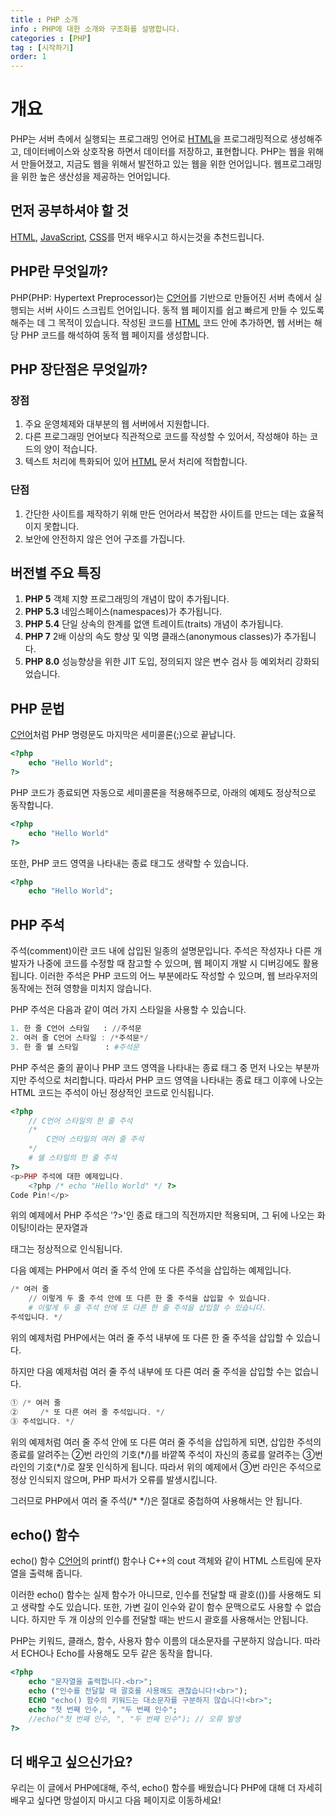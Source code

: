 ```yaml
---
title : PHP 소개
info : PHP에 대한 소개와 구조화를 설명합니다.
categories : [PHP]
tag : [시작하기]
order: 1
---
```



# 개요
PHP는 서버 측에서 실행되는 프로그래밍 언어로 [HTML](https://wade.pw/category/html)을 프로그래밍적으로 생성해주고, 데이터베이스와 상호작용 하면서 데이터를 저장하고, 표현합니다. PHP는 웹을 위해서 만들어졌고, 지금도 웹을 위해서 발전하고 있는 웹을 위한 언어입니다. 웹프로그래밍을 위한 높은 생산성을 제공하는 언어입니다.


## 먼저 공부하셔야 할 것
[HTML](https://wade.pw/category/html), [JavaScript](https://wade.pw/category/javascript), [CSS](https://wade.pw/category/css)를 먼저 배우시고 하시는것을 추천드립니다. 


## PHP란 무엇일까?
PHP(PHP: Hypertext Preprocessor)는 [C언어](https://wade.pw/category/c)를 기반으로 만들어진 서버 측에서 실행되는 서버 사이드 스크립트 언어입니다.
동적 웹 페이지를 쉽고 빠르게 만들 수 있도록 해주는 데 그 목적이 있습니다.
작성된 코드를 [HTML](https://wade.pw/category/html) 코드 안에 추가하면, 웹 서버는 해당 PHP 코드를 해석하여 동적 웹 페이지를 생성합니다.

## PHP 장단점은 무엇일까?

### 장점
1. 주요 운영체제와 대부분의 웹 서버에서 지원합니다.
2. 다른 프로그래밍 언어보다 직관적으로 코드를 작성할 수 있어서, 작성해야 하는 코드의 양이 적습니다.
3. 텍스트 처리에 특화되어 있어 [HTML](https://wade.pw/category/html) 문서 처리에 적합합니다.

### 단점
1. 간단한 사이트를 제작하기 위해 만든 언어라서 복잡한 사이트를 만드는 데는 효율적이지 못합니다.
2. 보안에 안전하지 않은 언어 구조를 가집니다.

## 버전별 주요 특징
1. **PHP 5** 객체 지향 프로그래밍의 개념이 많이 추가됩니다.
2. **PHP 5.3** 네임스페이스(namespaces)가 추가됩니다.
3. **PHP 5.4** 단일 상속의 한계를 없앤 트레이트(traits) 개념이 추가됩니다.
4. **PHP 7** 2배 이상의 속도 향상 및 익명 클래스(anonymous classes)가 추가됩니다.
5. **PHP 8.0** 성능향상을 위한 JIT 도입, 정의되지 않은 변수 검사 등 예외처리 강화되었습니다.

## PHP 문법
[C언어](https://wade.pw/category/c)처럼 PHP 명령문도 마지막은 세미콜론(;)으로 끝납니다.
```php
<?php
    echo "Hello World";
?>
```
PHP 코드가 종료되면 자동으로 세미콜론을 적용해주므로, 아래의 예제도 정상적으로 동작합니다.
```php
<?php
    echo "Hello World"
?>
```
또한, PHP 코드 영역을 나타내는 종료 태그도 생략할 수 있습니다.
```php
<?php
    echo "Hello World";
```


## PHP 주석
주석(comment)이란 코드 내에 삽입된 일종의 설명문입니다.
주석은 작성자나 다른 개발자가 나중에 코드를 수정할 때 참고할 수 있으며, 웹 페이지 개발 시 디버깅에도 활용됩니다.
이러한 주석은 PHP 코드의 어느 부분에라도 작성할 수 있으며, 웹 브라우저의 동작에는 전혀 영향을 미치지 않습니다.


PHP 주석은 다음과 같이 여러 가지 스타일을 사용할 수 있습니다.
```ex
1. 한 줄 C언어 스타일   : //주석문
2. 여러 줄 C언어 스타일 : /*주석문*/
3. 한 줄 쉘 스타일      : #주석문
```

PHP 주석은 줄의 끝이나 PHP 코드 영역을 나타내는 종료 태그 중 먼저 나오는 부분까지만 주석으로 처리합니다.
따라서 PHP 코드 영역을 나타내는 종료 태그 이후에 나오는 HTML 코드는 주석이 아닌 정상적인 코드로 인식됩니다.
```php
<?php
    // C언어 스타일의 한 줄 주석
    /*
        C언어 스타일의 여러 줄 주석
    */
    # 쉘 스타일의 한 줄 주석
?>
<p>PHP 주석에 대한 예제입니다.
    <?php /* echo "Hello World" */ ?>
Code Pin!</p>
```
위의 예제에서 PHP 주석은 '?>'인 종료 태그의 직전까지만 적용되며, 그 뒤에 나오는 화이팅!이라는 문자열과 </p> 태그는 정상적으로 인식됩니다.

 
다음 예제는 PHP에서 여러 줄 주석 안에 또 다른 주석을 삽입하는 예제입니다.
```ex
/* 여러 줄
    // 이렇게 두 줄 주석 안에 또 다른 한 줄 주석을 삽입할 수 있습니다.
    # 이렇게 두 줄 주석 안에 또 다른 한 줄 주석을 삽입할 수 있습니다.
주석입니다. */
```
위의 예제처럼 PHP에서는 여러 줄 주석 내부에 또 다른 한 줄 주석을 삽입할 수 있습니다.
 

하지만 다음 예제처럼 여러 줄 주석 내부에 또 다른 여러 줄 주석을 삽입할 수는 없습니다.
```ex
① /* 여러 줄
②     /* 또 다른 여러 줄 주석입니다. */
③ 주석입니다. */
```
위의 예제처럼 여러 줄 주석 안에 또 다른 여러 줄 주석을 삽입하게 되면, 삽입한 주석의 종료를 알려주는 ②번 라인의 기호(*/)를 바깥쪽 주석이 자신의 종료를 알려주는 ③번 라인의 기호(\*/)로 잘못 인식하게 됩니다.
따라서 위의 예제에서 ③번 라인은 주석으로 정상 인식되지 않으며, PHP 파서가 오류를 발생시킵니다.

그러므로 PHP에서 여러 줄 주석(/* */)은 절대로 중첩하여 사용해서는 안 됩니다.


## echo() 함수
echo() 함수 [C언어](https://wade.pw/category/c)의 printf() 함수나 C++의 cout 객체와 같이 HTML 스트림에 문자열을 출력해 줍니다.

이러한 echo() 함수는 실제 함수가 아니므로, 인수를 전달할 때 괄호(())를 사용해도 되고 생략할 수도 있습니다.
또한, 가변 길이 인수와 같이 함수 문맥으로도 사용할 수 없습니다.
하지만 두 개 이상의 인수를 전달할 때는 반드시 괄호를 사용해서는 안됩니다.

PHP는 키워드, 클래스, 함수, 사용자 함수 이름의 대소문자를 구분하지 않습니다.
따라서 ECHO나 Echo를 사용해도 모두 같은 동작을 합니다.
```php
<?php
    echo "문자열을 출력합니다.<br>";
    echo ("인수를 전달할 때 괄호를 사용해도 괜찮습니다!<br>");
    ECHO "echo() 함수의 키워드는 대소문자를 구분하지 않습니다!<br>";
    echo "첫 번째 인수, ", "두 번째 인수";
    //echo("첫 번째 인수, ", "두 번째 인수"); // 오류 발생
?>
```

## 더 배우고 싶으신가요?
우리는 이 글에서 PHP에대해, 주석, echo() 함수를 배웠습니다 PHP에 대해 더 자세히 배우고 싶다면 망설이지 마시고 다음 페이지로 이동하세요!
